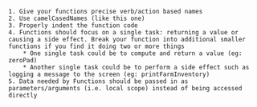 
    1. Give your functions precise verb/action based names
    2. Use camelCasedNames (like this one)
    3. Properly indent the function code
    4. Functions should focus on a single task: returning a value or causing a side effect. Break your function into additional smaller functions if you find it doing two or more things
        * One single task could be to compute and return a value (eg: zeroPad)
        * Another single task could be to perform a side effect such as logging a message to the screen (eg: printFarmInventory)
    5. Data needed by Functions should be passed in as parameters/arguments (i.e. local scope) instead of being accessed directly
